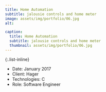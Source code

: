 ```yaml
---
title: Home Automation
subtitle: jalousie controls and home meter
image: assets/img/portfolio/06.jpg
alt: 

caption:
  title: Home Automation
  subtitle: jalousie controls and home meter
  thumbnail: assets/img/portfolio/06.jpg
---
```


{:.list-inline}
- Date: January 2017
- Client: Hager
- Technologies: C
- Role: Software Engineer
